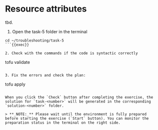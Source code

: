 # Resource attributes

tbd.

1. Open the task-5 folder in the terminal

```
cd ~/troubleshooting/task-5
```{{exec}}

2. Check with the commands if the code is syntactic correctly

```
tofu validate
```{{exec}}

3. Fix the errors and check the plan:

```
tofu apply
```{{exec}}

When you click the `Check` button after completing the exercise, the solution for `task-<number>` will be generated in the corresponding `solution-<number>` folder.

> **_NOTE:_** Please wait until the environment is fully prepared before starting the exercise (`Start` button). You can monitor the preparation status in the terminal on the right side.